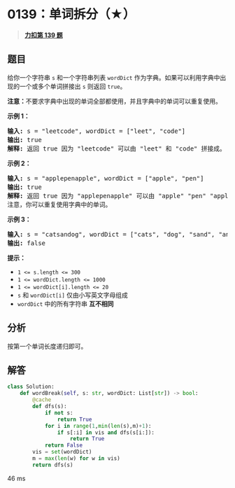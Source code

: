 # 0139：单词拆分（★）


> <u>**[力扣第 139 题](https://leetcode.cn/problems/word-break/)**</u>

## 题目

<p>给你一个字符串 <code>s</code> 和一个字符串列表 <code>wordDict</code> 作为字典。如果可以利用字典中出现的一个或多个单词拼接出 <code>s</code> 则返回 <code>true</code>。</p>

<p><strong>注意：</strong>不要求字典中出现的单词全部都使用，并且字典中的单词可以重复使用。</p>



<p><strong>示例 1：</strong></p>

<pre>
<strong>输入:</strong> s = "leetcode", wordDict = ["leet", "code"]
<strong>输出:</strong> true
<strong>解释:</strong> 返回 true 因为 "leetcode" 可以由 "leet" 和 "code" 拼接成。
</pre>

<p><strong>示例 2：</strong></p>

<pre>
<strong>输入:</strong> s = "applepenapple", wordDict = ["apple", "pen"]
<strong>输出:</strong> true
<strong>解释:</strong> 返回 true 因为 "applepenapple" 可以由 "apple" "pen" "apple" 拼接成。
注意，你可以重复使用字典中的单词。
</pre>

<p><strong>示例 3：</strong></p>

<pre>
<strong>输入:</strong> s = "catsandog", wordDict = ["cats", "dog", "sand", "and", "cat"]
<strong>输出:</strong> false
</pre>



<p><strong>提示：</strong></p>

<ul>
<li><code>1 &lt;= s.length &lt;= 300</code></li>
<li><code>1 &lt;= wordDict.length &lt;= 1000</code></li>
<li><code>1 &lt;= wordDict[i].length &lt;= 20</code></li>
<li><code>s</code> 和 <code>wordDict[i]</code> 仅由小写英文字母组成</li>
<li><code>wordDict</code> 中的所有字符串 <strong>互不相同</strong></li>
</ul>


## 分析

按第一个单词长度递归即可。

## 解答

```python
class Solution:
    def wordBreak(self, s: str, wordDict: List[str]) -> bool:
        @cache
        def dfs(s):
            if not s:
                return True
            for i in range(1,min(len(s),m)+1):
                if s[:i] in vis and dfs(s[i:]):
                    return True
            return False
        vis = set(wordDict)
        m = max(len(w) for w in vis)
        return dfs(s)
```
46 ms

